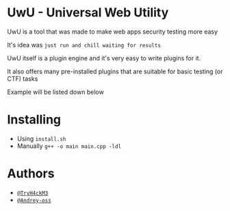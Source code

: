 
# UwU - Universal Web Utility

UwU is a tool that was made to make web apps security testing more easy

It's idea was `just run and chill waiting for results`

UwU itself is a plugin engine and it's very easy to write plugins for it.

It also offers many pre-installed plugins that are suitable for basic testing (or CTF) tasks

Example will be listed down below

# Installing

- Using `install.sh`
- Manually `g++ -o main main.cpp -ldl`

# Authors

- [`@TryH4ckM3`](https://www.github.com/Try-H4ck-M3)
- [`@Andrey-oss`](https://github.com/Andrey-oss)
